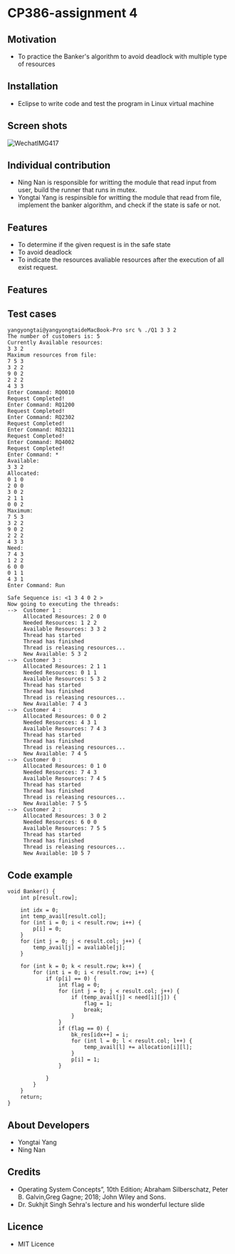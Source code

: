# CP386-assignment 4
## Motivation
- To practice the Banker's algorithm to avoid deadlock with multiple type of resources
## Installation
- Eclipse to write code and test the program in Linux virtual machine
## Screen shots
![WechatIMG417](https://user-images.githubusercontent.com/87817568/127261475-b4b6b081-d5e0-49f9-be70-6337d0d24c0c.jpeg)


## Individual contribution
- Ning Nan is responsible for writting the module that read input from user, build the runner that runs in mutex.
- Yongtai Yang is respinsible for writting the module that read from file, implement the banker algorithm, and check if the state is safe or not.
## Features
- To determine if the given request is in the safe state
- To avoid deadlock
- To indicate the resources avaliable resources after the execution of all exist request.

## Features

## Test cases
	yangyongtai@yangyongtaideMacBook-Pro src % ./Q1 3 3 2           
	The number of customers is: 5 
	Currently Available resources:
	3 3 2 
	Maximum resources from file:
	7 5 3 
	3 2 2 
	9 0 2 
	2 2 2 
	4 3 3 
	Enter Command: RQ0010
	Request Completed!
	Enter Command: RQ1200
	Request Completed!
	Enter Command: RQ2302
	Request Completed!
	Enter Command: RQ3211
	Request Completed!
	Enter Command: RQ4002
	Request Completed!
	Enter Command: *
	Available:
	3 3 2 
	Allocated:
	0 1 0 
	2 0 0 
	3 0 2 
	2 1 1 
	0 0 2 
	Maximum:
	7 5 3 
	3 2 2 
	9 0 2 
	2 2 2 
	4 3 3 
	Need:
	7 4 3 
	1 2 2 
	6 0 0 
	0 1 1 
	4 3 1 
	Enter Command: Run

	Safe Sequence is: <1 3 4 0 2 >
	Now going to executing the threads: 
	-->  Customer 1 :
		 Allocated Resources: 2 0 0 
		 Needed Resources: 1 2 2 
		 Available Resources: 3 3 2 
		 Thread has started
		 Thread has finished
		 Thread is releasing resources...
		 New Available: 5 3 2 
	-->  Customer 3 :
		 Allocated Resources: 2 1 1 
		 Needed Resources: 0 1 1 
		 Available Resources: 5 3 2 
		 Thread has started
		 Thread has finished
		 Thread is releasing resources...
		 New Available: 7 4 3 
	-->  Customer 4 :
		 Allocated Resources: 0 0 2 
		 Needed Resources: 4 3 1 
		 Available Resources: 7 4 3 
		 Thread has started
		 Thread has finished
		 Thread is releasing resources...
		 New Available: 7 4 5 
	-->  Customer 0 :
		 Allocated Resources: 0 1 0 
		 Needed Resources: 7 4 3 
		 Available Resources: 7 4 5 
		 Thread has started
		 Thread has finished
		 Thread is releasing resources...
		 New Available: 7 5 5 
	-->  Customer 2 :
		 Allocated Resources: 3 0 2 
		 Needed Resources: 6 0 0 
		 Available Resources: 7 5 5 
		 Thread has started
		 Thread has finished
		 Thread is releasing resources...
		 New Available: 10 5 7 
## Code example

	void Banker() {
		int p[result.row];
		
		int idx = 0;
		int temp_avail[result.col];
		for (int i = 0; i < result.row; i++) {
			p[i] = 0;
		}
		for (int j = 0; j < result.col; j++) {
			temp_avail[j] = avaliable[j];
		}

		for (int k = 0; k < result.row; k++) {
			for (int i = 0; i < result.row; i++) {
				if (p[i] == 0) {
					int flag = 0;
					for (int j = 0; j < result.col; j++) {
						if (temp_avail[j] < need[i][j]) {
							flag = 1;
							break;
						}
					}
					if (flag == 0) {
						bk_res[idx++] = i;
						for (int l = 0; l < result.col; l++) {
							temp_avail[l] += allocation[i][l];
						}
						p[i] = 1;
					}

				}
			}
		}
		return;
	}

## About Developers
- Yongtai Yang
- Ning Nan
## Credits
- Operating System Concepts”, 10th Edition; Abraham Silberschatz, Peter B.  Galvin,Greg Gagne; 2018; John Wiley and Sons.
- Dr. Sukhjit Singh Sehra's lecture and his wonderful lecture slide
## Licence
- MIT Licence
